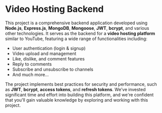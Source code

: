 # Video Hosting Backend

This project is a comprehensive backend application developed using **Node.js**, **Express.js**, **MongoDB**, **Mongoose**, **JWT**, **bcrypt**, and various other technologies. It serves as the backend for a **video hosting platform** similar to YouTube, featuring a wide range of functionalities including:

- User authentication (login & signup)
- Video upload and management
- Like, dislike, and comment features
- Reply to comments
- Subscribe and unsubscribe to channels
- And much more...

The project implements best practices for security and performance, such as **JWT**, **bcrypt**, **access tokens**, and **refresh tokens**. We’ve invested significant time and effort into building this platform, and we're confident that you'll gain valuable knowledge by exploring and working with this project.
